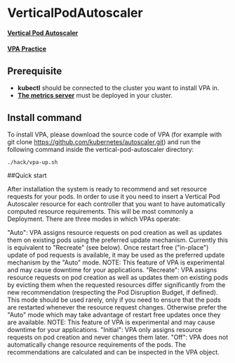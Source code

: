 # VerticalPodAutoscaler
#### [Vertical Pod Autoscaler](https://github.com/kubernetes/autoscaler/tree/master/vertical-pod-autoscaler)
#### [VPA Practice](https://haereeroo.tistory.com/25)
## Prerequisite
* **kubectl** should be connected to the cluster you want to install VPA in.
* **[The metrics server](https://github.com/kubernetes-sigs/metrics-server)** must be deployed in your cluster. 
## Install command

To install VPA, please download the source code of VPA (for example with git clone https://github.com/kubernetes/autoscaler.git) and run the following command inside the vertical-pod-autoscaler directory:
```
./hack/vpa-up.sh
```
##Quick start

After installation the system is ready to recommend and set resource requests for your pods. In order to use it you need to insert a Vertical Pod Autoscaler resource for each controller that you want to have automatically computed resource requirements. This will be most commonly a Deployment. There are three modes in which VPAs operate:

"Auto": VPA assigns resource requests on pod creation as well as updates them on existing pods using the preferred update mechanism. Currently this is equivalent to "Recreate" (see below). Once restart free ("in-place") update of pod requests is available, it may be used as the preferred update mechanism by the "Auto" mode. NOTE: This feature of VPA is experimental and may cause downtime for your applications.
"Recreate": VPA assigns resource requests on pod creation as well as updates them on existing pods by evicting them when the requested resources differ significantly from the new recommendation (respecting the Pod Disruption Budget, if defined). This mode should be used rarely, only if you need to ensure that the pods are restarted whenever the resource request changes. Otherwise prefer the "Auto" mode which may take advantage of restart free updates once they are available. NOTE: This feature of VPA is experimental and may cause downtime for your applications.
"Initial": VPA only assigns resource requests on pod creation and never changes them later.
"Off": VPA does not automatically change resource requirements of the pods. The recommendations are calculated and can be inspected in the VPA object.
